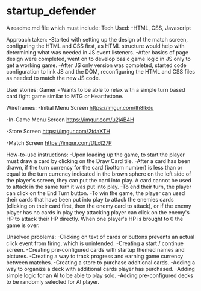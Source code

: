 # startup_defender

A readme.md file which must include:
Tech Used:
-HTML, CSS, Javascript

Approach taken:
-Started with setting up the design of the match screen, configuring the HTML and CSS first, as HTML structure would help with determining what was needed in JS event listeners.
-After basics of page design were completed, went on to develop basic game logic in JS only to get a working game.
-After JS only version was completed, started code configuration to link JS and the DOM, reconfiguring the HTML and CSS files as needed to match the new JS code.

User stories:
Gamer - Wants to be able to relax with a simple turn based card fight game similar to MTG or Hearthstone.

Wireframes:
-Initial Menu Screen
  https://imgur.com/Ih8lkdu
  
-In-Game Menu Screen
https://imgur.com/u2j4B4H

-Store Screen
https://imgur.com/2tdaXTH

-Match Screen
https://imgur.com/DLxt27P

How-to-use instructions:
-Upon loading up the game, to start the player must draw a card by clicking on the Draw Card tile.
-After a card has been drawn, if the turn currency for the card (bottom number) is less than or equal to the turn currency indicated in the brown sphere on the left side of the player's screen, they can put the card into play.  A card cannot be used to attack in the same turn it was put into play.
-To end their turn, the player can click on the End Turn button.
-To win the game, the player can used their cards that have been put into play to attack the enemies cards (clicking on their card first, then the enemy card to attack), or if the enemy player has no cards in play they attacking player can click on the enemy's HP to attack their HP directly. When one player's HP is brought to 0 the game is over.

Unsolved problems:
-Clicking on text of cards or buttons prevents an actual click event from firing, which is unintended.
-Creating a start / continue screen.
-Creating pre-configured cards with startup themed names and pictures.
-Creating a way to track progress and earning game currency between matches.
-Creating a store to purchase additional cards.
-Adding a way to organize a deck with additional cards player has purchased.
-Adding simple logic for an AI to be able to play solo.
-Adding pre-configured decks to be randomly selected for AI player.
